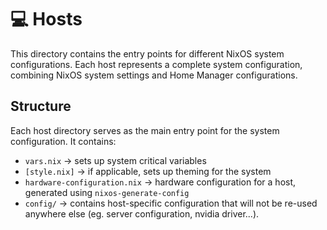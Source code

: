 # 💻 Hosts

This directory contains the entry points for different NixOS system
configurations. Each host represents a complete system configuration, combining
NixOS system settings and Home Manager configurations.

## Structure

Each host directory serves as the main entry point for the system configuration.
It contains:

- `vars.nix` -> sets up system critical variables
- `[style.nix]` -> if applicable, sets up theming for the system
- `hardware-configuration.nix` -> hardware configuration for a host, generated
  using `nixos-generate-config`
- `config/` -> contains host-specific configuration that will not be re-used
  anywhere else (eg. server configuration, nvidia driver...).
